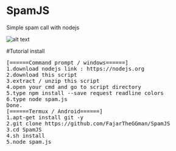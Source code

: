 # SpamJS
Simple spam call with nodejs

![alt text](https://github.com/FajarTheGGman/SpamJS/blob/master/.img/IMG_20190312_152325.jpg)

#Tutorial install
<pre>
[======Command prompt / windows======]
1.download nodejs link : https://nodejs.org
2.download this script
3.extract / unzip this script
4.open your cmd and go to script directory
5.type npm install --save request readline colors
6.type node spam.js
Done.
[======Termux / Android======]
1.apt-get install git -y
2.git clone https://github.com/FajarTheGGman/SpamJS
3.cd SpamJS
4.sh install
5.node spam.js
</pre>
